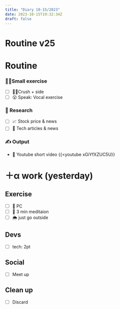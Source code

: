 ```yaml
---
title: "Diary 10-15/2023"  
date: 2023-10-15T19:32:34Z
draft: false
---
```


# Routine v25

# Routine

### 🧘‍♀️Small exercise

- [ ]  🧎‍♀️Crush + side
- [ ]  😮 Speak: Vocal exercise

### 👀 Research

- [ ]  📈 Stock price & news
- [ ]  👾 Tech articles & news

### ✍️ Output

- 🎥 Youtube short video {{<youtube xGiYfXZUC5U}}

# ＋α work (yesterday)

## Exercise

- [ ]  🧘 PC
- [ ]  🧘 3 min meditaion
- [ ]  🌦 just go outside

## Devs

- [ ]  tech: 2pt

## Social

- [ ]  Meet up

## Clean up

- [ ]  Discard